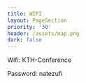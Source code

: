 ```yaml
---
title: WIFI
layout: PageSection
priority: '30'
header: /assets/map.png
dark: false
---
```

Wifi: KTH-Conference 

Password: natezufi
